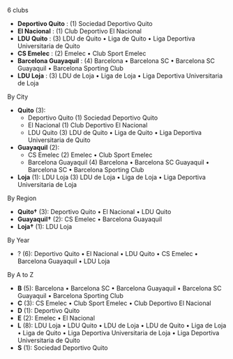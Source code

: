 6 clubs

- **Deportivo Quito** : (1) Sociedad Deportivo Quito
- **El Nacional** : (1) Club Deportivo El Nacional
- **LDU Quito** : (3) LDU de Quito • Liga de Quito • Liga Deportiva Universitaria de Quito
- **CS Emelec** : (2) Emelec • Club Sport Emelec
- **Barcelona Guayaquil** : (4) Barcelona • Barcelona SC • Barcelona SC Guayaquil • Barcelona Sporting Club
- **LDU Loja** : (3) LDU de Loja • Liga de Loja • Liga Deportiva Universitaria de Loja




By City

- **Quito** (3): 
  - Deportivo Quito  (1) Sociedad Deportivo Quito
  - El Nacional  (1) Club Deportivo El Nacional
  - LDU Quito  (3) LDU de Quito • Liga de Quito • Liga Deportiva Universitaria de Quito
- **Guayaquil** (2): 
  - CS Emelec  (2) Emelec • Club Sport Emelec
  - Barcelona Guayaquil  (4) Barcelona • Barcelona SC Guayaquil • Barcelona SC • Barcelona Sporting Club
- **Loja** (1): LDU Loja  (3) LDU de Loja • Liga de Loja • Liga Deportiva Universitaria de Loja




By Region

- **Quito†** (3):   Deportivo Quito • El Nacional • LDU Quito
- **Guayaquil†** (2):   CS Emelec • Barcelona Guayaquil
- **Loja†** (1):   LDU Loja




By Year

- ? (6):   Deportivo Quito • El Nacional • LDU Quito • CS Emelec • Barcelona Guayaquil • LDU Loja






By A to Z

- **B** (5): Barcelona • Barcelona SC • Barcelona Guayaquil • Barcelona SC Guayaquil • Barcelona Sporting Club
- **C** (3): CS Emelec • Club Sport Emelec • Club Deportivo El Nacional
- **D** (1): Deportivo Quito
- **E** (2): Emelec • El Nacional
- **L** (8): LDU Loja • LDU Quito • LDU de Loja • LDU de Quito • Liga de Loja • Liga de Quito • Liga Deportiva Universitaria de Loja • Liga Deportiva Universitaria de Quito
- **S** (1): Sociedad Deportivo Quito




